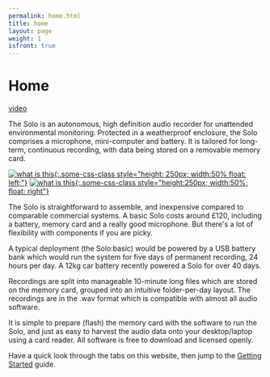 ```yaml
---
permalink: home.html
title: home
layout: page
weight: 1
isfront: true
---
```


# Home

[video](https://youtu.be/2Fq05JlEKjw)

The Solo is an autonomous, high definition audio recorder for
unattended environmental monitoring. Protected in a weatherproof
enclosure, the Solo comprises a microphone, mini-computer and battery.
It is tailored for long-term, continuous recording, with data being
stored on a removable memory card.

[![what is this](/img/20160529_135006.jpg "boxed solo" ){:.some-css-class style="height: 250px; width:50% float: left;"}](/img/20160529_135006.jpg)
[![what is this](/img/20160529_135939.jpg "inside a solo" ){:.some-css-class style="height:250px; width:50%; float: right"}](/img/20160529_135939.jpg)

The Solo is straightforward to assemble, and inexpensive compared to
comparable commercial systems. A basic Solo costs around £120,
including a battery, memory card and a really good microphone.  But
there's a lot of flexibility with components if you are picky.

A typical deployment (the Solo:basic) would be powered by a USB
battery bank which would run the system for five days of permanent
recording, 24 hours per day.  A 12kg car battery recently powered a
Solo for over 40 days.

Recordings are split into manageable 10-minute long files which are
stored on the memory card, grouped into an intuitive folder-per-day
layout.  The recordings are in the .wav format which is compatible
with almost all audio software.

It is simple to prepare (flash) the memory card with the software to
run the Solo, and just as easy to harvest the audio data onto your
desktop/laptop using a card reader.  All software is free to download
and licensed openly.

Have a quick look through the tabs on this website, then jump to
the [Getting Started](documentation/getting-started.html) guide.
